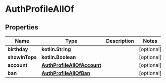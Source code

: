 
# AuthProfileAllOf

## Properties
Name | Type | Description | Notes
------------ | ------------- | ------------- | -------------
**birthday** | **kotlin.String** |  |  [optional]
**showInTops** | **kotlin.Boolean** |  |  [optional]
**account** | [**AuthProfileAllOfAccount**](AuthProfileAllOfAccount.md) |  |  [optional]
**ban** | [**AuthProfileAllOfBan**](AuthProfileAllOfBan.md) |  |  [optional]



